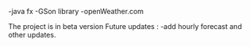 
-java fx
-GSon library
-openWeather.com

The project is in beta version 
Future updates :
-add hourly forecast and other updates.
